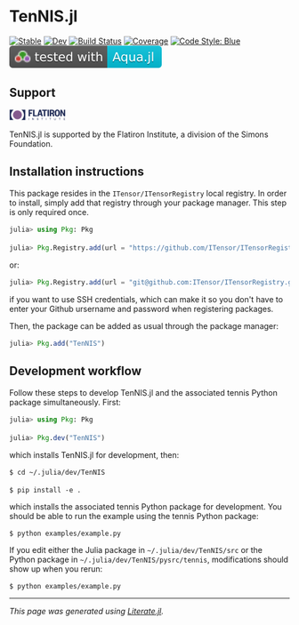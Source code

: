 # TenNIS.jl

[![Stable](https://img.shields.io/badge/docs-stable-blue.svg)](https://itensor.github.io/TenNIS.jl/stable/)
[![Dev](https://img.shields.io/badge/docs-dev-blue.svg)](https://itensor.github.io/TenNIS.jl/dev/)
[![Build Status](https://github.com/ITensor/TenNIS.jl/actions/workflows/Tests.yml/badge.svg?branch=main)](https://github.com/ITensor/TenNIS.jl/actions/workflows/Tests.yml?query=branch%3Amain)
[![Coverage](https://codecov.io/gh/ITensor/TenNIS.jl/branch/main/graph/badge.svg)](https://codecov.io/gh/ITensor/TenNIS.jl)
[![Code Style: Blue](https://img.shields.io/badge/code%20style-blue-4495d1.svg)](https://github.com/invenia/BlueStyle)
[![Aqua](https://raw.githubusercontent.com/JuliaTesting/Aqua.jl/master/badge.svg)](https://github.com/JuliaTesting/Aqua.jl)

## Support

<picture>
  <source media="(prefers-color-scheme: dark)" width="20%" srcset="docs/src/assets/CCQ-dark.png">
  <img alt="Flatiron Center for Computational Quantum Physics logo." width="20%" src="docs/src/assets/CCQ.png">
</picture>


TenNIS.jl is supported by the Flatiron Institute, a division of the Simons Foundation.

## Installation instructions

This package resides in the `ITensor/ITensorRegistry` local registry.
In order to install, simply add that registry through your package manager.
This step is only required once.
```julia
julia> using Pkg: Pkg

julia> Pkg.Registry.add(url = "https://github.com/ITensor/ITensorRegistry")
```
or:
```julia
julia> Pkg.Registry.add(url = "git@github.com:ITensor/ITensorRegistry.git")
```
if you want to use SSH credentials, which can make it so you don't have to enter your Github ursername and password when registering packages.

Then, the package can be added as usual through the package manager:

```julia
julia> Pkg.add("TenNIS")
```

## Development workflow

Follow these steps to develop TenNIS.jl and the associated tennis Python package
simultaneously. First:
```julia
julia> using Pkg: Pkg

julia> Pkg.dev("TenNIS")
```
which installs TenNIS.jl for development, then:
```
$ cd ~/.julia/dev/TenNIS

$ pip install -e .
```
which installs the associated tennis Python package for development. You should be
able to run the example using the tennis Python package:
```
$ python examples/example.py
```
If you edit either the Julia package in `~/.julia/dev/TenNIS/src` or the Python package in
`~/.julia/dev/TenNIS/pysrc/tennis`, modifications should show up when you rerun:
```
$ python examples/example.py
```

---

*This page was generated using [Literate.jl](https://github.com/fredrikekre/Literate.jl).*

